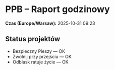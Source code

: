 # PPB – Raport godzinowy
**Czas (Europe/Warsaw):** 2025-10-31 09:23

## Status projektów
- Bezpieczny Pieszy — OK
- Zwolnij przy przejściu — OK
- Odblask ratuje życie — OK


